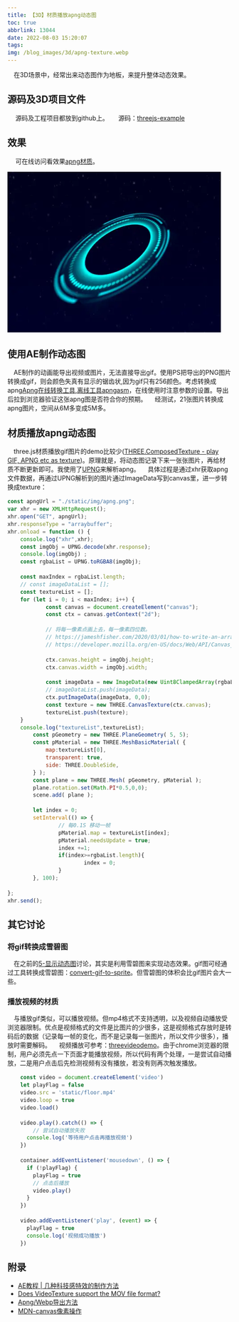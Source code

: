 ```yaml
---
title: 【3D】材质播放apng动态图
toc: true
abbrlink: 13044
date: 2022-08-03 15:20:07
tags:
img: /blog_images/3d/apng-texture.webp
---
```


&emsp;在3D场景中，经常出来动态图作为地板，来提升整体动态效果。

## 源码及3D项目文件
&emsp; 源码及工程项目都放到github上。
&emsp; 源码：[threejs-example](https://github.com/alwxkxk/threejs-example)

## 效果
&emsp; 可在线访问看效果[apng材质](http://3d.scaugreen.cn/apng-texture.html)。

![apng-texture](/blog_images/3d/apng-texture.webp)


## 使用AE制作动态图
&emsp;AE制作的动画能导出视频或图片，无法直接导出gif。使用PS把导出的PNG图片转换成gif，则会颜色失真有显示的锯齿状,因为gif只有256颜色。考虑转换成apng[Apng在线转换工具](https://ezgif.com/apng-maker),[离线工具apngasm](http://apngasm.sourceforge.net/)，在线使用时注意参数的设置。导出后拉到浏览器验证这张apng图是否符合你的预期。
&emsp;经测试，21张图片转换成apng图片，空间从6M多变成5M多。

## 材质播放apng动态图

&emsp;three.js材质播放gif图片的demo比较少([THREE.ComposedTexture - play GIF, APNG etc as texture](https://discourse.threejs.org/t/three-composedtexture-play-gif-apng-etc-as-texture/12876))。原理就是，将动态图记录下来一张张图片，再给材质不断更新即可。我使用了[UPNG](https://github.com/photopea/UPNG.js)来解析apng。
&emsp;具体过程是通过xhr获取apng文件数据，再通过UPNG解析到的图片通过ImageData写到canvas里，进一步转换成texture：

```js
const apngUrl = "./static/img/apng.png";
var xhr = new XMLHttpRequest();
xhr.open("GET", apngUrl);
xhr.responseType = "arraybuffer";
xhr.onload = function () {
    console.log("xhr",xhr);
    const imgObj = UPNG.decode(xhr.response);
    console.log(imgObj) ;
    const rgbaList = UPNG.toRGBA8(imgObj); 

    const maxIndex = rgbaList.length;
    // const imageDataList = [];
    const textureList = [];
    for (let i = 0; i < maxIndex; i++) {
			const canvas = document.createElement("canvas");
			const ctx = canvas.getContext("2d");

			// 将每一像素点画上去，每一像素四位数。
			// https://jameshfisher.com/2020/03/01/how-to-write-an-arraybuffer-to-a-canvas/
			// https://developer.mozilla.org/en-US/docs/Web/API/Canvas_API/Tutorial/Pixel_manipulation_with_canvas

			ctx.canvas.height = imgObj.height;
			ctx.canvas.width = imgObj.width;

			const imageData = new ImageData(new Uint8ClampedArray(rgbaList[i]), imgObj.width, imgObj.height);
			// imageDataList.push(imageData);
			ctx.putImageData(imageData, 0,0);
			const texture = new THREE.CanvasTexture(ctx.canvas);
			textureList.push(texture);
    }
    console.log("textureList",textureList);
		const pGeometry = new THREE.PlaneGeometry( 5, 5);
		const pMaterial = new THREE.MeshBasicMaterial( {
			map:textureList[0],
			transparent: true,
			side: THREE.DoubleSide,
		} );
		const plane = new THREE.Mesh( pGeometry, pMaterial );
		plane.rotation.set(Math.PI*0.5,0,0);
		scene.add( plane );

		let index = 0;
		setInterval(() => {
				// 每0.1S 移动一帧
				pMaterial.map = textureList[index];
				pMaterial.needsUpdate = true;
				index +=1;
				if(index>=rgbaList.length){
						index = 0;
				}
		}, 100);

};
xhr.send();


```

## 其它讨论

### 将gif转换成雪碧图
&emsp;在之前的[5-显示动态图](/posts/52736)讨论，其实是利用雪碧图来实现动态效果。gif图可经通过工具转换成雪碧图：[convert-gif-to-sprite](https://onlinegiftools.com/convert-gif-to-sprite-sheet)。但雪碧图的体积会比gif图片会大一些。

### 播放视频的材质
&emsp;与播放gif类似，可以播放视频。但mp4格式不支持透明，以及视频自动播放受浏览器限制。优点是视频格式的文件是比图片的少很多，这是视频格式存放时是转码后的数据（记录每一帧的变化，而不是记录每一张图片，所以文件少很多），播放时需要解码。
&emsp;视频播放可参考：[threevideodemo](https://gist.github.com/ErikPeterson/b1db23f83b9ca7904bbf)。由于chrome浏览器的限制，用户必须先点一下页面才能播放视频，所以代码有两个处理，一是尝试自动播放，二是用户点击后先检测视频有没有播放，若没有则再次触发播放。
```js
    const video = document.createElement('video')
    let playFlag = false
    video.src = 'static/floor.mp4'
    video.loop = true
    video.load()

    video.play().catch(() => {
        // 尝试自动播放失败
      console.log('等待用户点击再播放视频')
    })

    container.addEventListener('mousedown', () => {
      if (!playFlag) {
        playFlag = true
        // 点击后播放
        video.play()
      }
    })

    video.addEventListener('play', (event) => {
      playFlag = true
      console.log('视频成功播放')
    })

```


## 附录
- [AE教程 | 几种科技感特效的制作方法](https://www.bilibili.com/video/BV1FW411n7DV?spm_id_from=333.337.search-card.all.click&vd_source=b5ac546db9e617edaa22905cc06c353c)
- [Does VideoTexture support the MOV file format?](https://discourse.threejs.org/t/does-videotexture-support-the-mov-file-format/29292)
- [Apng/Webp导出方法](https://www.cnyisai.com/48045.html)
- [MDN-canvas像素操作](https://developer.mozilla.org/zh-CN/docs/Web/API/Canvas_API/Tutorial/Pixel_manipulation_with_canvas)

